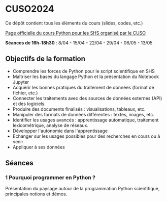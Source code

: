 # CUSO2024

Ce dépôt contient tous les éléments du cours (slides, codes, etc.)

[Page officielle du cours Python pour les SHS organisé par le CUSO](https://numerique.cuso.ch/?id=7010&tx_displaycontroller[showUid]=7356)

**Séances de 16h-18h30** : 8/04 - 15/04 - 22/04 - 29/04 - 06/05 - 13/05 

## Objectifs de la formation

- Comprendre les forces de Python pour le script scientifique en SHS
- Maîtriser les bases du langage Python et la présentation du Notebook Jupyter
- Acquérir les bonnes pratiques du traitement de données (format de fichier, etc.)
- Connecter les traitements avec des sources de données externes (API) et des logiciels.
- Produire des documents finalisés : visualisations, tableaux, etc.
- Manipuler des formats de données différentes : textes, images, etc.
- Identifier les usages avancés : apprentissage automatique, traitement lexicométrique, analyse de réseaux.
- Développer l'autonomie dans l'apprentissage
- Echanger sur les usages possibles pour des recherches en cours ou à venir
- Appliquer à ses données

## Séances

### 1 Pourquoi programmer en Python ?

Présentation du paysage autour de la programmation Python scientifique, principales notions et démos.